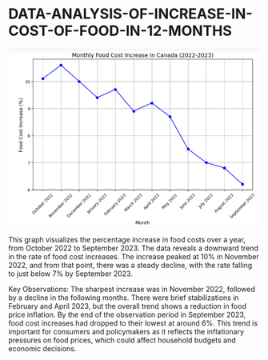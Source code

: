 # DATA-ANALYSIS-OF-INCREASE-IN-COST-OF-FOOD-IN-12-MONTHS

![Alt text](https://github.com/Olubayodejoy/DATA-ANALYSIS-OF-INCREASE-IN-COST-OF-FOOD-IN-12-MONTHS/blob/main/picture4.PNG?raw=true)

This graph visualizes the percentage increase in food costs over a year, from October 2022 to September 2023. The data reveals a downward trend in the rate of food cost increases. The increase peaked at 10% in November 2022, and from that point, there was a steady decline, with the rate falling to just below 7% by September 2023.

Key Observations:
The sharpest increase was in November 2022, followed by a decline in the following months.
There were brief stabilizations in February and April 2023, but the overall trend shows a reduction in food price inflation.
By the end of the observation period in September 2023, food cost increases had dropped to their lowest at around 6%.
This trend is important for consumers and policymakers as it reflects the inflationary pressures on food prices, which could affect household budgets and economic decisions.

